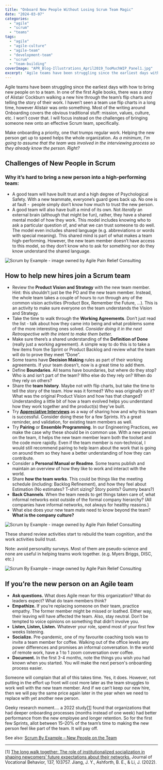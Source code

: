```yaml
---
title: "Onboard New People Without Losing Scrum Team Magic"
date: "2024-03-07"
categories: 
  - "agile"
  - "scrum"
  - "teams"
tags: 
  - "agile"
  - "agile-culture"
  - "agile-team"
  - "development-team"
  - "scrum"
  - "team-building"
coverImage: "APR_Blog-Illustrations_April2019_TooMuchWIP_Panel1.jpg"
excerpt: 'Agile teams have been struggling since the earliest days with how to bring new people on'
---
```


Agile teams have been struggling since the earliest days with how to bring new people on to a team. In one of the first Agile books, there was a story of Alistair Cockburn walking a new hire through the team’s flip charts and telling the story of their work. I haven’t seen a team use flip charts in a long time, however Alistair was onto something. Most of the writing around Onboarding covers the obvious traditional stuff: mission, values, culture, etc. I won’t cover that. I will focus instead on the challenges of bringing someone new onto an effective Scrum team, specifically.

Make onboarding a priority, one that trumps regular work. Helping the new person get up to speed helps the whole organization. _As a minimum, I’m going to assume that the team was involved in the interviewing process so they already know the person. Right?_

## Challenges of New People in Scrum

### Why it’s hard to bring a new person into a high-performing team:

- A good team will have built trust and a high degree of Psychological Safety. With a new teammate, everyone’s guard goes back up. No one is at fault -  people simply don’t know how much to trust the new person.
- A good team will also have built a mind of its own. Not _literally_ an external brain (although that might be fun), rather, they have a shared mental model of how they work. This model includes knowing who to ask a particular question of, and what we can trust someone to do well. The model even includes shared language (e.g. abbreviations or words with special meaning). This shared mind is part of what makes a team high-performing. However, the new team member doesn’t have access to this model, so they don’t know who to ask for something nor do they know understand the shared language.

![Scrum by Example - image owned by Agile Pain Relief Consulting](src/content/blog/onboard-new-people-without-losing-scrum-team-magic/images/APR_Blog-Illustrations_April2019_TooMuchWIP_Panel1-1024x607.jpg)

## How to help new hires join a Scrum team

- Review the **Product Vision and Strategy** with the new team member. Hint: this shouldn’t just be the PO and the new team member. Instead, the whole team takes a couple of hours to run through any of the common vision activities (Product Box, Remember the Future, …). This is an activity to make sure everyone on the team understands the Vision and Strategy.
- Take the time to walk through the **Working Agreements**. Don’t just read the list - talk about how they came into being and what problems some of the more interesting ones solved. _Consider doing it in the next Retrospective with the intent to make them better._
- Make sure there’s a shared understanding of the **Definition of Done** (really just a working agreement). A simple way to do this is to take a few items from the Sprint or Product Backlog and review what the team will do to prove they meet “Done”.
- Some teams have **Decision Making** rules as part of their working agreements. If your team doesn’t, now is a great time to add them.
- Define **Boundaries**. All teams have boundaries, but where do they stop? Who is and isn’t part of the team? Who else do they rely on? When do they rely on others?
- Share the **team history**. Maybe not with flip charts, but take the time to tell the story of the team. How was it formed? Who was originally on it? What was the original Product Vision and how has that changed? Understanding a little bit of how a team evolved helps you understand how they work together and the product(s) they’ve built.
- Try [**Appreciative Interviews**](https://www.liberatingstructures.com/5-appreciative-interviews-ai/) as a way of sharing how and why this team is successful. Consider doing these for a few Sprints. It’s a great reminder, and validation, for existing team members as well.
- Try **Pairing** or **Ensemble Programming**. In our Engineering Practices, we make the case why these should be in common use. With a new person on the team, it helps the new team member learn both the toolset and the code more rapidly. Even if the team member is non-technical, I would still recommend pairing to help learn about the work that is going on around them so they have a better understanding of how they can contribute.
- Consider a **Personal Manual or Readme**. Some teams publish and maintain an overview of how they like to work and interact with the world.
- Share **how the team works**. This could be things like the meeting schedule (including: Backlog Refinement), and how they feel about Estimation (No estimates? T-shirt sizing? Story points? Gummy bears?)
- **Back Channels**. When the team needs to get things taken care of, what informal networks exist outside of the formal company hierarchy? (All companies have informal networks, not always for healthy reasons.)
- What else does your new team mate need to know beyond the team? **What is the company culture?**

![Scrum by Example - image owned by Agile Pain Relief Consulting](src/content/blog/onboard-new-people-without-losing-scrum-team-magic/images/APR_Blog-Illustrations_April2019_TooMuchWIP_Panel3-1024x607.jpg)

These shared review activities start to rebuild the team cognition, and the work activities build trust.

Note: avoid personality surveys. Most of them are pseudo-science and none are useful in helping teams work together. (e.g. Myers Briggs, DISC, etc.)

![Scrum By Example – image owned by Agile Pain Relief Consulting](src/content/blog/onboard-new-people-without-losing-scrum-team-magic/images/APR_Blog-Illustrations_Aug2019_ScrumByExample_WorkingAgreements_v2-B-1024x607.jpg)

## If you’re the new person on an Agile team

- **Ask questions.** What does Agile mean for this organization? What do leaders expect? What do team members think?
- **Empathize.** If you’re replacing someone on their team, practice empathy. The former member might be missed or loathed. Either way, their leaving will have affected the team. Also, stay neutral. Don’t be tempted to voice opinions on something that didn’t involve you.
- **Listen, Listen, Listen.** Whatever your role, spend most of your first few weeks listening.
- **Socialize.** Pre-pandemic, one of my favourite coaching tools was to invite a team member for coffee. Walking out of the office levels any power differences and promises an informal conversation. In the world of remote work, have a 1 to 1 zoom conversation over coffee.
- **Document.** In the first 3-4 months, note the things you wish you had known when you started. You will make the next person's onboarding process easier.

Someone will complain that all of this takes time. Yes, it does. However, not putting in the effort up front will cost more later as the team struggles to work well with the new team member. And if we can’t keep our new hire, then we will pay the same price again later in the year when we need to replace with yet another new person.

Geeky research moment.... a 2022 study\[[1](#footnotes)\] found that organizations that had deeper onboarding processes (months instead of one week) had better performance from the new employee and longer retention. So for the first few Sprints, allot between 15–20% of the team’s time to making the new person feel like part of the team. It will pay off.

See also: [Scrum By Example – New People on the Team](/blog/scrummaster-tales-new-people-on-the-team.html)

* * *

\[1\] [The long walk together: The role of institutionalized socialization in shaping newcomers’ future expectations about their networks.](https://doi.org/10.1016/j.jvb.2022.103757) Journal of Vocational Behavior, 137, 103757. Jiang, J. Y., Ashforth, B. E., & Li, J. (2022).
